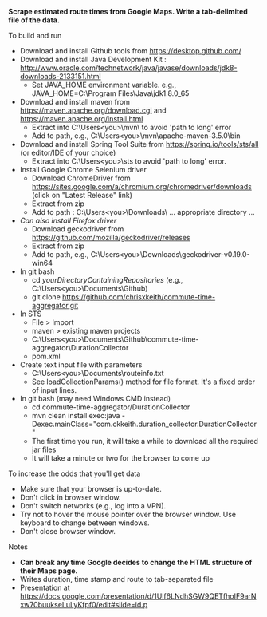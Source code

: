 __Scrape estimated route times from Google Maps. Write a tab-delimited file of the data.__

To build and run

* Download and install Github tools from https://desktop.github.com/
* Download and install Java Development Kit : http://www.oracle.com/technetwork/java/javase/downloads/jdk8-downloads-2133151.html
  * Set JAVA_HOME environment variable. e.g., JAVA_HOME=C:\Program Files\Java\jdk1.8.0_65
* Download and install maven from https://maven.apache.org/download.cgi and https://maven.apache.org/install.html
  * Extract into C:\Users\<you>\mvn\ to avoid 'path to long' error
  * Add to path, e.g., C:\Users\<you>\mvn\apache-maven-3.5.0\bin
* Download and install Spring Tool Suite from https://spring.io/tools/sts/all (or editor/IDE of your choice)
  * Extract into C:\Users\<you>\sts to avoid 'path to long' error.
* Install Google Chrome Selenium driver
  * Download ChromeDriver from https://sites.google.com/a/chromium.org/chromedriver/downloads (click on "Latest Release" link)
  * Extract from zip
  * Add to path : C:\Users\<you>\Downloads\ ... appropriate directory ...
* _Can also install Firefox driver_
  * Download geckodriver from https://github.com/mozilla/geckodriver/releases
  * Extract from zip
  * Add to path, e.g., C:\Users\<you>\Downloads\geckodriver-v0.19.0-win64
* In git bash 
  * cd *yourDirectoryContainingRepositories* (e.g., C:\Users\<you>\Documents\Github\)
  * git clone https://github.com/chrisxkeith/commute-time-aggregator.git
* In STS
  * File > Import
  * maven > existing maven projects 
  * C:\Users\<you>\Documents\Github\commute-time-aggregator\DurationCollector
  * pom.xml
* Create text input file with parameters
  * C:\Users\<you>\Documents\routeinfo.txt
  * See loadCollectionParams() method for file format. It's a fixed order of input lines.
* In git bash (may need Windows CMD instead)
  * cd commute-time-aggregator/DurationCollector
  * mvn clean install exec:java -Dexec.mainClass="com.ckkeith.duration_collector.DurationCollector"
  * The first time you run, it will take a while to download all the required jar files
  * It will take a minute or two for the browser to come up

To increase the odds that you'll get data

  * Make sure that your browser is up-to-date.
  * Don't click in browser window.
  * Don't switch networks (e.g., log into a VPN).
  * Try not to hover the mouse pointer over the browser window. Use keyboard to change between windows.
  * Don't close browser window.
 
Notes

* __Can break any time Google decides to change the HTML structure of their Maps page.__
* Writes duration, time stamp and route to tab-separated file
* Presentation at https://docs.google.com/presentation/d/1Ulf6LNdhSGW9QETfhoIF9arNxw70buukseLuLyKfpf0/edit#slide=id.p
